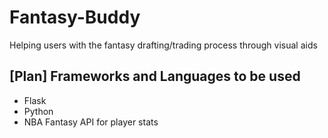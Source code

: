 # Fantasy-Buddy
Helping users with the fantasy drafting/trading process through visual aids
## [Plan] Frameworks and Languages to be used
- Flask
- Python
- NBA Fantasy API for player stats

